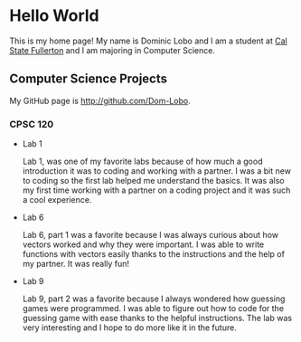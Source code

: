 # Hello World

This is my home page! My name is Dominic Lobo and I am a student at [Cal State Fullerton](http://www.fullerton.edu/) and I am majoring in Computer Science.

## Computer Science Projects

My GitHub page is http://github.com/Dom-Lobo.

### CPSC 120

* Lab 1

    Lab 1, was one of my favorite labs because of how much a good introduction it was to coding and working with a partner. I was a bit new to coding so the first lab helped me understand the basics. It was also my first time working with a partner on a coding project and it was such a cool experience.

* Lab 6

    Lab 6, part 1 was a favorite because I was always curious about how vectors worked and why they were important. I was able to write functions with vectors easily thanks to the instructions and the help of my partner. It was really fun!

* Lab 9

    Lab 9, part 2 was a favorite because I always wondered how guessing games were programmed. I was able to figure out how to code for the guessing game with ease thanks to the helpful instructions. The lab was very interesting and I hope to do more like it in the future.
